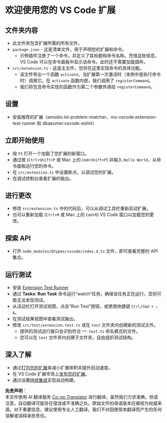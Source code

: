 <!--
CO_OP_TRANSLATOR_METADATA:
{
  "original_hash": "62b2632720dd39ef391d6b60b9b4bfb8",
  "translation_date": "2025-05-07T15:23:28+00:00",
  "source_file": "code/07.Lab/01/Apple/phi3ext/vsc-extension-quickstart.md",
  "language_code": "zh"
}
-->
# 欢迎使用您的 VS Code 扩展

## 文件夹内容

* 此文件夹包含扩展所需的所有文件。
* `package.json` - 这是清单文件，用于声明您的扩展和命令。
  * 示例插件注册了一个命令，并定义了其标题和命令名称。凭借这些信息，VS Code 可以在命令面板中显示该命令。此时还不需要加载插件。
* `src/extension.ts` - 这是主文件，您将在这里实现命令的具体功能。
  * 该文件导出一个函数 `activate`，当扩展第一次激活时（本例中是执行命令时）调用它。在 `activate` 函数内部，我们调用了 `registerCommand`。
  * 我们将包含命令实现的函数作为第二个参数传递给 `registerCommand`。

## 设置

* 安装推荐的扩展（amodio.tsl-problem-matcher、ms-vscode.extension-test-runner 和 dbaeumer.vscode-eslint）

## 立即开始使用

* 按 `F5` 打开一个加载了您扩展的新窗口。
* 通过按 (`Ctrl+Shift+P` 或 Mac 上的 `Cmd+Shift+P`) 并输入 `Hello World`，从命令面板运行您的命令。
* 在 `src/extension.ts` 中设置断点，以调试您的扩展。
* 在调试控制台查看扩展的输出。

## 进行更改

* 修改 `src/extension.ts` 中的代码后，可以从调试工具栏重新启动扩展。
* 也可以重新加载 (`Ctrl+R` 或 Mac 上的 `Cmd+R`) VS Code 窗口以加载您的更改。

## 探索 API

* 打开 `node_modules/@types/vscode/index.d.ts` 文件，即可查看完整的 API 集合。

## 运行测试

* 安装 [Extension Test Runner](https://marketplace.visualstudio.com/items?itemName=ms-vscode.extension-test-runner)
* 通过 **Tasks: Run Task** 命令运行“watch”任务。确保该任务正在运行，否则可能无法发现测试。
* 从活动栏打开测试视图，点击“Run Test”按钮，或使用快捷键 `Ctrl/Cmd + ; A`。
* 在测试结果视图中查看测试输出。
* 修改 `src/test/extension.test.ts` 或在 `test` 文件夹内创建新的测试文件。
  * 提供的测试运行器只会识别符合 `**.test.ts` 命名模式的文件。
  * 您可以在 `test` 文件夹内创建子文件夹，自由组织测试结构。

## 深入了解

* 通过[打包您的扩展](https://code.visualstudio.com/api/working-with-extensions/bundling-extension)来减小扩展体积并提升启动速度。
* 在 VS Code 扩展市场上[发布您的扩展](https://code.visualstudio.com/api/working-with-extensions/publishing-extension)。
* 通过设置[持续集成](https://code.visualstudio.com/api/working-with-extensions/continuous-integration)实现自动构建。

**免责声明**：  
本文件使用 AI 翻译服务 [Co-op Translator](https://github.com/Azure/co-op-translator) 进行翻译。虽然我们力求准确，但请注意，自动翻译可能存在错误或不准确之处。原始文件的母语版本应被视为权威来源。对于重要信息，建议使用专业人工翻译。我们不对因使用本翻译而产生的任何误解或误释承担责任。